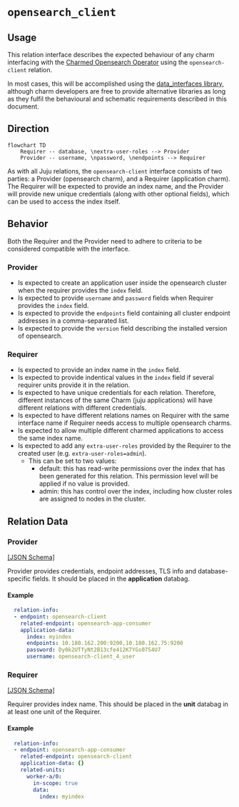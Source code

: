 # `opensearch_client`

## Usage

This relation interface describes the expected behaviour of any charm interfacing with the [Charmed Opensearch Operator](https://github.com/canonical/opensearch-operator) using the `opensearch-client` relation.

In most cases, this will be accomplished using the [data_interfaces library](https://github.com/canonical/data-platform-libs/blob/main/lib/charms/data_platform_libs/v0/data_interfaces.py), although charm developers are free to provide alternative libraries as long as they fulfil the behavioural and schematic requirements described in this document.

## Direction

```mermaid
flowchart TD
    Requirer -- database, \nextra-user-roles --> Provider
    Provider -- username, \npassword, \nendpoints --> Requirer
```

As with all Juju relations, the `opensearch-client` interface consists of two parties: a Provider (opensearch charm), and a Requirer (application charm). The Requirer will be expected to provide an index name, and the Provider will provide new unique credentials (along with other optional fields), which can be used to access the index itself.

## Behavior

Both the Requirer and the Provider need to adhere to criteria to be considered compatible with the interface.

### Provider
- Is expected to create an application user inside the opensearch cluster when the requirer provides the `index` field.
- Is expected to provide `username` and `password` fields when Requirer provides the `index` field.
- Is expected to provide the `endpoints` field containing all cluster endpoint addresses in a comma-separated list.
- Is expected to provide the `version` field describing the installed version of opensearch.

### Requirer

- Is expected to provide an index name in the `index` field.
- Is expected to provide indentical values in the `index` field if several requirer units provide it in the relation.
- Is expected to have unique credentials for each relation. Therefore, different instances of the same Charm (juju applications) will have different relations with different credentials.
- Is expected to have different relations names on Requirer with the same interface name if Requirer needs access to multiple opensearch charms.
- Is expected to allow multiple different charmed applications to access the same index name.
- Is expected to add any `extra-user-roles` provided by the Requirer to the created user (e.g. `extra-user-roles=admin`).
  - This can be set to two values:
    - default: this has read-write permissions over the index that has been generated for this relation. This permission level will be applied if no value is provided.
    - admin: this has control over the index, including how cluster roles are assigned to nodes in the cluster.

## Relation Data

### Provider

[\[JSON Schema\]](./schemas/provider.json)

Provider provides credentials, endpoint addresses, TLS info and database-specific fields. It should be placed in the **application** databag.


#### Example
```yaml
  relation-info:
  - endpoint: opensearch-client
    related-endpoint: opensearch-app-consumer
    application-data:
      index: myindex
      endpoints: 10.180.162.200:9200,10.180.162.75:9200
      password: Dy0k2UTfyNt2B13cfe412K7YGs07S4U7
      username: opensearch-client_4_user
```

### Requirer

[\[JSON Schema\]](./schemas/requirer.json)

Requirer provides index name. This should be placed in the **unit** databag in at least one unit of the Requirer.

#### Example

```yaml
  relation-info:
  - endpoint: opensearch-app-consumer
    related-endpoint: opensearch-client
    application-data: {}
    related-units:
      worker-a/0:
        in-scope: true
        data:
          index: myindex
```
